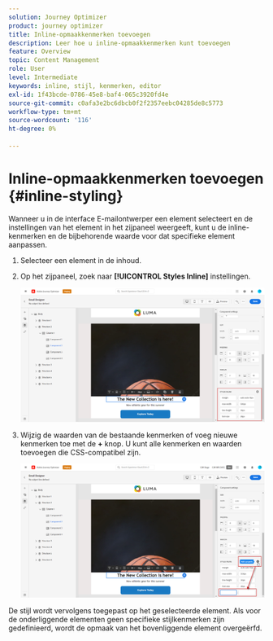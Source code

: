 ```yaml
---
solution: Journey Optimizer
product: journey optimizer
title: Inline-opmaakkenmerken toevoegen
description: Leer hoe u inline-opmaakkenmerken kunt toevoegen
feature: Overview
topic: Content Management
role: User
level: Intermediate
keywords: inline, stijl, kenmerken, editor
exl-id: 1f43bcde-0786-45e8-baf4-065c3920fd4e
source-git-commit: c0afa3e2bc6dbcb0f2f2357eebc04285de8c5773
workflow-type: tm+mt
source-wordcount: '116'
ht-degree: 0%

---
```


# Inline-opmaakkenmerken toevoegen {#inline-styling}

Wanneer u in de interface E-mailontwerper een element selecteert en de instellingen van het element in het zijpaneel weergeeft, kunt u de inline-kenmerken en de bijbehorende waarde voor dat specifieke element aanpassen.

1. Selecteer een element in de inhoud.
1. Op het zijpaneel, zoek naar **[!UICONTROL Styles Inline]** instellingen.

   ![](assets/styles_1.png)

1. Wijzig de waarden van de bestaande kenmerken of voeg nieuwe kenmerken toe met de **+** knop. U kunt alle kenmerken en waarden toevoegen die CSS-compatibel zijn.

   ![](assets/styles_2.png)

De stijl wordt vervolgens toegepast op het geselecteerde element. Als voor de onderliggende elementen geen specifieke stijlkenmerken zijn gedefinieerd, wordt de opmaak van het bovenliggende element overgeërfd.
